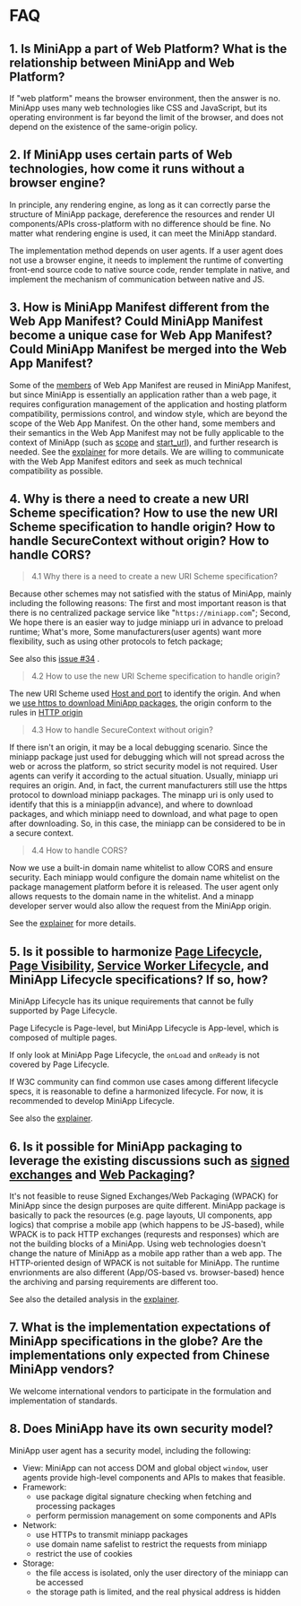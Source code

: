 # FAQ

## 1. Is MiniApp a part of Web Platform? What is the relationship between MiniApp and Web Platform?

If "web platform" means the browser environment, then the answer is no. MiniApp uses many web technologies like CSS and JavaScript, but its operating environment is far beyond the limit of the browser, and does not depend on the existence of the same-origin policy.

## 2. If MiniApp uses certain parts of Web technologies, how come it runs without a browser engine?

In principle, any rendering engine, as long as it can correctly parse the structure of MiniApp package, dereference the resources and render UI components/APIs cross-platform with no difference should be fine. No matter what rendering engine is used, it can meet the MiniApp standard.

The implementation method depends on user agents. If a user agent does not use a browser engine, it needs to implement the runtime of converting front-end source code to native source code, render template in native, and implement the mechanism of communication between native and JS.

## 3. How is MiniApp Manifest different from the Web App Manifest? Could MiniApp Manifest become a unique case for Web App Manifest? Could MiniApp Manifest be merged into the Web App Manifest?

Some of the [members](https://www.w3.org/TR/appmanifest/#webappmanifest-dictionary) of Web App Manifest are reused in MiniApp Manifest, but since MiniApp is essentially an application rather than a web page, it requires configuration management of the application and hosting platform compatibility, permissions control, and window style, which are beyond the scope of the Web App Manifest. On the other hand, some members and their semantics in the Web App Manifest may not be fully applicable to the context of MiniApp (such as [scope](https://www.w3.org/TR/appmanifest/#scope-member) and [start_url](https://www.w3.org/TR/appmanifest/#start_url-member)), and further research is needed. See the [explainer](https://github.com/w3c/miniapp/blob/gh-pages/specs/manifest/docs/explainer.md) for more details. We are willing to communicate with the Web App Manifest editors and seek as much technical compatibility as possible.

## 4. Why is there a need to create a new URI Scheme specification? How to use the new URI Scheme specification to handle origin? How to handle SecureContext without origin? How to handle CORS?

> 4.1 Why there is a need to create a new URI Scheme specification?

Because other schemes may not satisfied with the status of MiniApp, mainly including the following reasons:
The first and most important reason is that there is no centralized package service like "`https://miniapp.com`";
Second, We hope there is an easier way to judge miniapp uri in advance to preload runtime;
What's more, Some manufacturers(user agents) want more flexibility, such as using other protocols to fetch package;

See also this [issue #34](https://github.com/w3c/miniapp/issues/34) .

> 4.2 How to use the new URI Scheme specification to handle origin?

The new URI Scheme used [Host and port](https://w3c.github.io/miniapp/specs/uri/#host-and-port-host-port) to identify the origin. And when we [use https to download MiniApp packages](https://w3c.github.io/miniapp/specs/uri/#https), the origin conform to the rules in [HTTP origin](https://tools.ietf.org/html/rfc6454#section-7)

> 4.3 How to handle SecureContext without origin?

 If there isn't an origin, it may be a local debugging scenario. Since the miniapp package just used for debugging which will not spread across the web or across the platform, so strict security model is not required. User agents can verify it according to the actual situation.
Usually, miniapp uri requires an origin.
And, in fact, the current manufacturers still use the https protocol to download miniapp packages. The minapp uri is only used to identify that this is a miniapp(in advance), and where to download packages, and which miniapp need to download, and what page to open after downloading. So, in this case, the miniapp can be considered to be in a secure context.

> 4.4 How to handle CORS?

Now we use a built-in domain name whitelist to allow CORS and ensure security. Each miniapp would configure the domain name whitelist on the package management platform before it is released.
The user agent only allows requests to the domain name in the whitelist. And a minapp developer server would also allow the request from the MiniApp origin.

See the [explainer](https://github.com/w3c/miniapp/blob/gh-pages/specs/uri/docs/explainer.md) for more details.

## 5. Is it possible to harmonize [Page Lifecycle](https://wicg.github.io/page-lifecycle/), [Page Visibility](https://w3c.github.io/page-visibility/), [Service Worker Lifecycle](https://developers.google.com/web/fundamentals/primers/service-workers/lifecycle), and MiniApp Lifecycle specifications? If so, how?

MiniApp Lifecycle has its unique requirements that cannot be fully supported by Page Lifecycle.

Page Lifecycle is Page-level, but MiniApp Lifecycle is App-level, which is composed of multiple pages.

If only look at MiniApp Page Lifecycle, the `onLoad` and `onReady` is not covered by Page Lifecycle.

If W3C community can find common use cases among different lifecycle specs, it is reasonable to define a harmonized lifecycle. For now, it is recommended to develop MiniApp Lifecycle.

See also the [explainer](https://github.com/w3c/miniapp/blob/gh-pages/specs/lifecycle/docs/explainer.md).

## 6. Is it possible for MiniApp packaging to leverage the existing discussions such as [signed exchanges](https://wicg.github.io/webpackage/draft-yasskin-http-origin-signed-responses.html) and [Web Packaging](https://www.w3.org/TR/2015/WD-web-packaging-20150115/)?

It's not feasible to reuse Signed Exchanges/Web Packaging (WPACK) for MiniApp since the design purposes are quite different. MiniApp package is basically to pack the resources (e.g. page layouts, UI components, app logics) that comprise a mobile app (which happens to be JS-based), while WPACK is to pack HTTP exchanges (requrests and responses) which are not the building blocks of a MiniApp. Using web technologies doesn't change the nature of MiniApp as a mobile app rather than a web app. The HTTP-oriented design of WPACK is not suitable for MiniApp. The runtime envrionments are also different (App/OS-based vs. browser-based) hence the archiving and parsing requirements are different too.

See also the detailed analysis in the [explainer](https://github.com/w3c/miniapp/blob/gh-pages/specs/packaging/docs/explainer.md).

## 7. What is the implementation expectations of MiniApp specifications in the globe? Are the implementations only expected from Chinese MiniApp vendors?

We welcome international vendors to participate in the formulation and implementation of standards.

## 8. Does MiniApp have its own security model?

MiniApp user agent has a security model, including the following:

- View: MiniApp can not access DOM and global object `window`, user agents provide high-level components and APIs to makes that feasible.
- Framework:
  - use package digital signature checking when fetching and processing packages
  - perform permission management on some components and APIs
- Network:
  - use HTTPs to transmit miniapp packages
  - use domain name safelist to restrict the requests from miniapp
  - restrict the use of cookies
- Storage:
  - the file access is isolated, only the user directory of the miniapp can be accessed
  - the storage path is limited, and the real physical address is hidden
